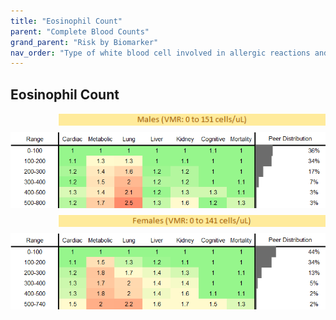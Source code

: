 ```yaml
---
title: "Eosinophil Count"
parent: "Complete Blood Counts"
grand_parent: "Risk by Biomarker"
nav_order: "Type of white blood cell involved in allergic reactions and fighting parasites. High counts may indicate allergies, asthma, or parasitic infection."
---
```



## Eosinophil Count




<div style="display: flex; flex-direction: column; gap: 10px;">

  <img src="/assets/images/vmrbiomarker_eosinophils__male.png" alt="Eosinophil Count VMR Male" style="margin-left: 15%">
  <img src="/assets/images/rr_eosinophils__male.png" alt="Eosinophil Count RR Male">

  <img src="/assets/images/vmrbiomarker_eosinophils__female.png" alt="Eosinophil Count VMR Female" style="margin-left: 15%; ">
  <img src="/assets/images/rr_eosinophils__female.png" alt="Eosinophil Count RR Female">

</div>



